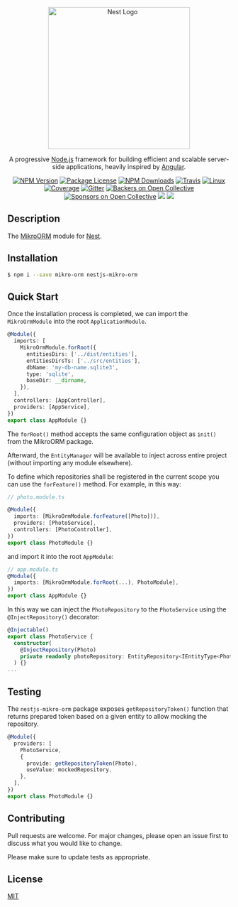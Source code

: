 <p align="center">
  <a href="http://nestjs.com/" target="blank"><img src="https://nestjs.com/img/logo_text.svg" width="320" alt="Nest Logo" /></a>
</p>

[travis-image]: https://api.travis-ci.org/nestjs/nest.svg?branch=master
[travis-url]: https://travis-ci.org/nestjs/nest
[linux-image]: https://img.shields.io/travis/nestjs/nest/master.svg?label=linux
[linux-url]: https://travis-ci.org/nestjs/nest

  <p align="center">A progressive <a href="http://nodejs.org" target="blank">Node.js</a> framework for building efficient and scalable server-side applications, heavily inspired by <a href="https://angular.io" target="blank">Angular</a>.</p>
    <p align="center">
<a href="https://www.npmjs.com/~nestjscore"><img src="https://img.shields.io/npm/v/@nestjs/core.svg" alt="NPM Version" /></a>
<a href="https://www.npmjs.com/~nestjscore"><img src="https://img.shields.io/npm/l/@nestjs/core.svg" alt="Package License" /></a>
<a href="https://www.npmjs.com/~nestjscore"><img src="https://img.shields.io/npm/dm/@nestjs/core.svg" alt="NPM Downloads" /></a>
<a href="https://travis-ci.org/nestjs/nest"><img src="https://api.travis-ci.org/nestjs/nest.svg?branch=master" alt="Travis" /></a>
<a href="https://travis-ci.org/nestjs/nest"><img src="https://img.shields.io/travis/nestjs/nest/master.svg?label=linux" alt="Linux" /></a>
<a href="https://coveralls.io/github/nestjs/nest?branch=master"><img src="https://coveralls.io/repos/github/nestjs/nest/badge.svg?branch=master#5" alt="Coverage" /></a>
<a href="https://gitter.im/nestjs/nestjs?utm_source=badge&utm_medium=badge&utm_campaign=pr-badge&utm_content=body_badge"><img src="https://badges.gitter.im/nestjs/nestjs.svg" alt="Gitter" /></a>
<a href="https://opencollective.com/nest#backer"><img src="https://opencollective.com/nest/backers/badge.svg" alt="Backers on Open Collective" /></a>
<a href="https://opencollective.com/nest#sponsor"><img src="https://opencollective.com/nest/sponsors/badge.svg" alt="Sponsors on Open Collective" /></a>
  <a href="https://paypal.me/kamilmysliwiec"><img src="https://img.shields.io/badge/Donate-PayPal-dc3d53.svg"/></a>
  <a href="https://twitter.com/nestframework"><img src="https://img.shields.io/twitter/follow/nestframework.svg?style=social&label=Follow"></a>
</p>
  <!--[![Backers on Open Collective](https://opencollective.com/nest/backers/badge.svg)](https://opencollective.com/nest#backer)
  [![Sponsors on Open Collective](https://opencollective.com/nest/sponsors/badge.svg)](https://opencollective.com/nest#sponsor)-->

## Description

The [MikroORM](https://b4nan.github.io/mikro-orm) module for [Nest](https://github.com/nestjs/nest).

## Installation

```bash
$ npm i --save mikro-orm nestjs-mikro-orm
```

## Quick Start

Once the installation process is completed, we can import the `MikroOrmModule` into the root `ApplicationModule`.

```typescript
@Module({
  imports: [
    MikroOrmModule.forRoot({
      entitiesDirs: ['../dist/entities'],
      entitiesDirsTs: ['../src/entities'],
      dbName: 'my-db-name.sqlite3',
      type: 'sqlite',
      baseDir: __dirname,
    }),
  ],
  controllers: [AppController],
  providers: [AppService],
})
export class AppModule {}
```

The `forRoot()` method accepts the same configuration object as `init()` from the MikroORM package. 

Afterward, the `EntityManager` will be available to inject across entire project (without importing any module elsewhere).

To define which repositories shall be registered in the current scope you can use the `forFeature()` method. For example, in this way:

```typescript
// photo.module.ts

@Module({
  imports: [MikroOrmModule.forFeature([Photo])],
  providers: [PhotoService],
  controllers: [PhotoController],
})
export class PhotoModule {}
```

and import it into the root `AppModule`:

```typescript
// app.module.ts
@Module({
  imports: [MikroOrmModule.forRoot(...), PhotoModule],
})
export class AppModule {}
```

In this way we can inject the `PhotoRepository` to the `PhotoService` using the `@InjectRepository()` decorator:

```typescript
@Injectable()
export class PhotoService {
  constructor(
    @InjectRepository(Photo)
    private readonly photoRepository: EntityRepository<IEntityType<Photo>>
  ) {}
...
```

## Testing

The `nestjs-mikro-orm` package exposes `getRepositoryToken()` function that returns prepared token based on a given entity to allow mocking the repository.

```typescript
@Module({
  providers: [
    PhotoService,
    {
      provide: getRepositoryToken(Photo),
      useValue: mockedRepository,
    },
  ],
})
export class PhotoModule {}
```

## Contributing
Pull requests are welcome. For major changes, please open an issue first to discuss what you would like to change.

Please make sure to update tests as appropriate.

## License
[MIT](https://choosealicense.com/licenses/mit/)